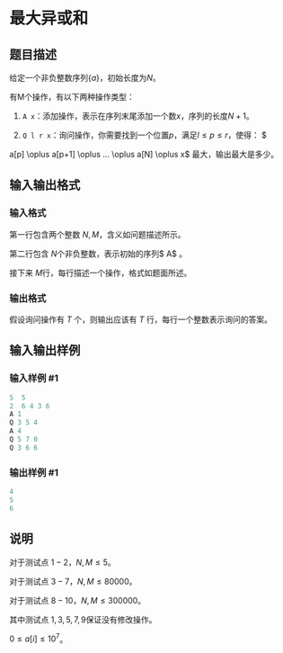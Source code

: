 # 最大异或和

## 题目描述

给定一个非负整数序列$\{a\}$，初始长度为$N$。

有M个操作，有以下两种操作类型：

1. `A x`：添加操作，表示在序列末尾添加一个数$x$，序列的长度$N+1$。

2. `Q l r x`：询问操作，你需要找到一个位置$p$，满足$l \le p \le r$，使得： $

a[p] \oplus a[p+1] \oplus ... \oplus a[N] \oplus x$ 最大，输出最大是多少。 

## 输入输出格式

### 输入格式

第一行包含两个整数 $N,M$，含义如问题描述所示。

第二行包含 $N$个非负整数，表示初始的序列$ A$ 。

接下来 $M$行，每行描述一个操作，格式如题面所述。 

### 输出格式

假设询问操作有 $T$ 个，则输出应该有 $T$ 行，每行一个整数表示询问的答案。

## 输入输出样例

### 输入样例 #1

```cpp
5  5
2  6 4 3 6
A 1 
Q 3 5 4 
A 4
Q 5 7 0 
Q 3 6 6 
```


### 输出样例 #1

```cpp
4
5
6
```


## 说明

对于测试点 $1-2$，$N,M \le 5$。

对于测试点 $3-7$，$N,M \le 80000$。

对于测试点 $8-10$，$N,M \le 300000$。

其中测试点 $1, 3, 5, 7, 9$保证没有修改操作。

$0 \le a[i] \le 10^7$。

